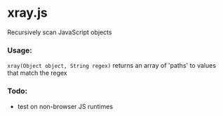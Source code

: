 # xray.js

Recursively scan JavaScript objects

### Usage:

`xray(Object object, String regex)` returns an array of 'paths' to values that match the regex


### Todo:

- test on non-browser JS runtimes
